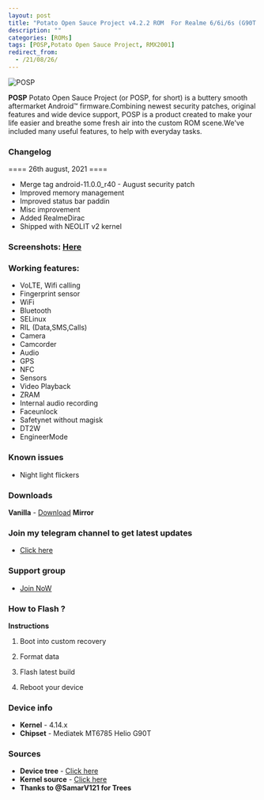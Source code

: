 ```yaml
---
layout: post
title: "Potato Open Sauce Project v4.2.2 ROM  For Realme 6/6i/6s (G90T Series) [UNOFFICIAL]"
description: ""
categories: [ROMs]
tags: [POSP,Potato Open Sauce Project, RMX2001]
redirect_from:
  - /21/08/26/
---
```


![POSP](https://gitlab.com/sribalaji/sribalaji.gitlab.io/-/raw/master/assets/images/headers/POSPv4.jpg?raw=true)

**POSP** Potato Open Sauce Project (or POSP, for short) is a buttery smooth aftermarket Android™ firmware.Combining newest security patches, original features and wide device support, POSP is a product created to make your life easier and breathe some fresh air into the custom ROM scene.We've included many useful features, to help with everyday tasks.

### Changelog
==== 26th august, 2021 ====

 - Merge tag android-11.0.0_r40 - August security patch 
 - Improved memory management
 - Improved status bar paddin
 - Misc improvement
 - Added RealmeDirac
 - Shipped with NEOLIT v2 kernel

### Screenshots: [Here](https://t.me/TheCloverly_Projects/211)

### Working features:
* VoLTE, Wifi calling
* Fingerprint sensor
* WiFi
* Bluetooth
* SELinux
* RIL (Data,SMS,Calls)
* Camera
* Camcorder
* Audio
* GPS
* NFC
* Sensors
* Video Playback
* ZRAM
* Internal audio recording
* Faceunlock
* Safetynet without magisk
* DT2W
* EngineerMode

### Known issues
* Night light flickers

### Downloads
**Vanilla** - [Download](https://downloads.thecloverly.workers.dev/0://potato_RMX2001-11-20210825-dumaloo.v4.2.2%2B18.Community.zip)
**Mirror**

### Join my telegram channel to get latest updates
* [Click here](https://t.me/TheCloverly_Releases)

### Support group
* [Join NoW](https://t.me/SriBalajiHub)

### How to Flash ?
**Instructions**

1) Boot into custom recovery 

2) Format data

3) Flash latest build

4) Reboot your device 

### Device info
* **Kernel** - 4.14.x
* **Chipset** - Mediatek MT6785 Helio G90T

### Sources
* **Device tree** - [Click here](https://github.com/ManshuTyagi/device_realme_RMX2001)
* **Kernel source** - [Click here](https://github.com/ManshuTyagi/kernel_realme_RMX2001)
* **Thanks to @SamarV121 for Trees**
